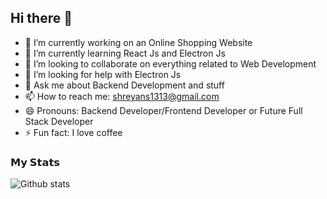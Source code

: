 ## Hi there 👋

<!--
**Shreyans13/Shreyans13** is a ✨ _special_ ✨ repository because its `README.md` (this file) appears on your GitHub profile. Here are some ideas to get you started:
-->
- 🔭 I’m currently working on an Online Shopping Website
- 🌱 I’m currently learning React Js and Electron Js
- 👯 I’m looking to collaborate on everything related to Web Development
- 🤔 I’m looking for help with Electron Js
- 💬 Ask me about Backend Development and stuff
- 📫 How to reach me: shreyans1313@gmail.com
- 😄 Pronouns: Backend Developer/Frontend Developer or Future Full Stack Developer
- ⚡ Fun fact: I love coffee

### 𝗠𝘆 𝗦𝘁𝗮𝘁𝘀

![Github stats](https://github-readme-stats.vercel.app/api?username=shreyans13&show_icons=true&hide_border=false&theme=merko)
<!-- 
![Most Used Languages](https://github-readme-stats.vercel.app/api/top-langs/?username=shreyans13&hide_border=true&show_icons=true)
 ## Show ❤️ By Starring My Repos! -->
